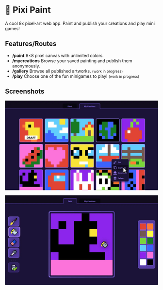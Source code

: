 # 🎨 Pixi Paint

A cool 8x pixel-art web app.
Paint and publish your creations and play mini games!

## Features/Routes

* **/paint** 8×8 pixel canvas with unlimited colors.
* **/mycreations** Browse your saved painting and publish them  anonymously.
* **/gallery** Browse all published artworks. <small>(work in progress)</small>
* **/play** Choose one of the fun minigames to play! <small>(work in progress)</small>

## Screenshots
![The user creations page, showing a grid of 8x8 pixel-art  paintings](/public/screenshots/mycreations.webp)

![The paint page, showing a big 8x8 pixel-art canvas with a color picker and a tool selector. The painting is a cat](/public/screenshots/paint.webp)
